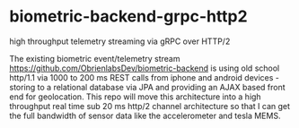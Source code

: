 # biometric-backend-grpc-http2
high throughput telemetry streaming via gRPC over HTTP/2

The existing biometric event/telemetry stream https://github.com/ObrienlabsDev/biometric-backend is using old school http/1.1 via 1000 to 200 ms REST calls from iphone and android devices - storing to a relational database via JPA and providing an AJAX based front end for geolocation.  This repo will move this architecture into a high throughput real time sub 20 ms http/2 channel architecture so that I can get the full bandwidth of sensor data like the accelerometer and tesla MEMS.
